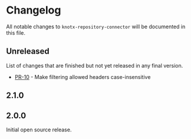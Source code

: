 # Changelog
All notable changes to `knotx-repository-connector` will be documented in this file.

## Unreleased
List of changes that are finished but not yet released in any final version.
- [PR-10](https://github.com/Knotx/knotx-repository-connector/pull/10) - Make filtering allowed headers case-insensitive

## 2.1.0

## 2.0.0
Initial open source release.
